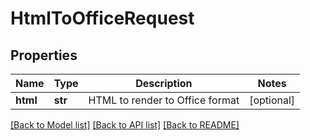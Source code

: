 # HtmlToOfficeRequest

## Properties
Name | Type | Description | Notes
------------ | ------------- | ------------- | -------------
**html** | **str** | HTML to render to Office format | [optional] 

[[Back to Model list]](../README.md#documentation-for-models) [[Back to API list]](../README.md#documentation-for-api-endpoints) [[Back to README]](../README.md)


